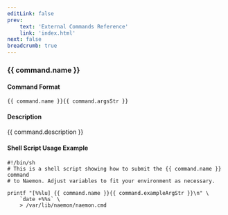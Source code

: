 ```yaml
---
editLink: false
prev:
    text: 'External Commands Reference'
    link: 'index.html'
next: false
breadcrumb: true
---
```


<script setup>
const command = {"args":[{"name":"host_name","type":"host"},{"name":"event_handler_command","type":"str"}],"name":"CHANGE_HOST_EVENT_HANDLER","description":"Changes the event handler command for a particular host to be that specified by the 'event_handler_command' option. The 'event_handler_command' option specifies the short name of the command that should be used as the new host event handler. The command must have been configured in Naemon before it was last (re)started.","classes":["host"],"argsStr":";host_name;event_handler_command","exampleArgStr":";host1;restart_service"};
</script>

<h3>{{ command.name }}</h3>

#### Command Format

`{{ command.name }}{{ command.argsStr }}`

#### Description

{{ command.description }}

#### Shell Script Usage Example

```sh-vue
#!/bin/sh
# This is a shell script showing how to submit the {{ command.name }} command
# to Naemon. Adjust variables to fit your environment as necessary.

printf "[%%lu] {{ command.name }}{{ command.exampleArgStr }}\n" \
    `date +%%s` \
    > /var/lib/naemon/naemon.cmd
```
